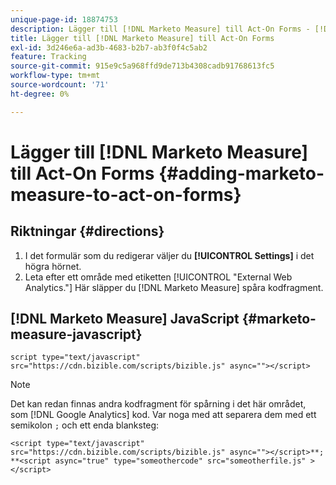 ```yaml
---
unique-page-id: 18874753
description: Lägger till [!DNL Marketo Measure] till Act-On Forms - [!DNL Marketo Measure]
title: Lägger till [!DNL Marketo Measure] till Act-On Forms
exl-id: 3d246e6a-ad3b-4683-b2b7-ab3f0f4c5ab2
feature: Tracking
source-git-commit: 915e9c5a968ffd9de713b4308cadb91768613fc5
workflow-type: tm+mt
source-wordcount: '71'
ht-degree: 0%

---
```


# Lägger till [!DNL Marketo Measure] till Act-On Forms {#adding-marketo-measure-to-act-on-forms}

## Riktningar {#directions}

1. I det formulär som du redigerar väljer du **[!UICONTROL Settings]** i det högra hörnet.
1. Leta efter ett område med etiketten [!UICONTROL "External Web Analytics."] Här släpper du [!DNL Marketo Measure] spåra kodfragment.

## [!DNL Marketo Measure] JavaScript {#marketo-measure-javascript}

`script type="text/javascript" src="https://cdn.bizible.com/scripts/bizible.js" async=""></script>`

>[!NOTE]
>
>Det kan redan finnas andra kodfragment för spårning i det här området, som [!DNL Google Analytics] kod. Var noga med att separera dem med ett semikolon `;` och ett enda blanksteg:
>
>`<script type="text/javascript" src="https://cdn.bizible.com/scripts/bizible.js" async=""></script>**; **<script async="true" type="someothercode" src="someotherfile.js" ></script>`
